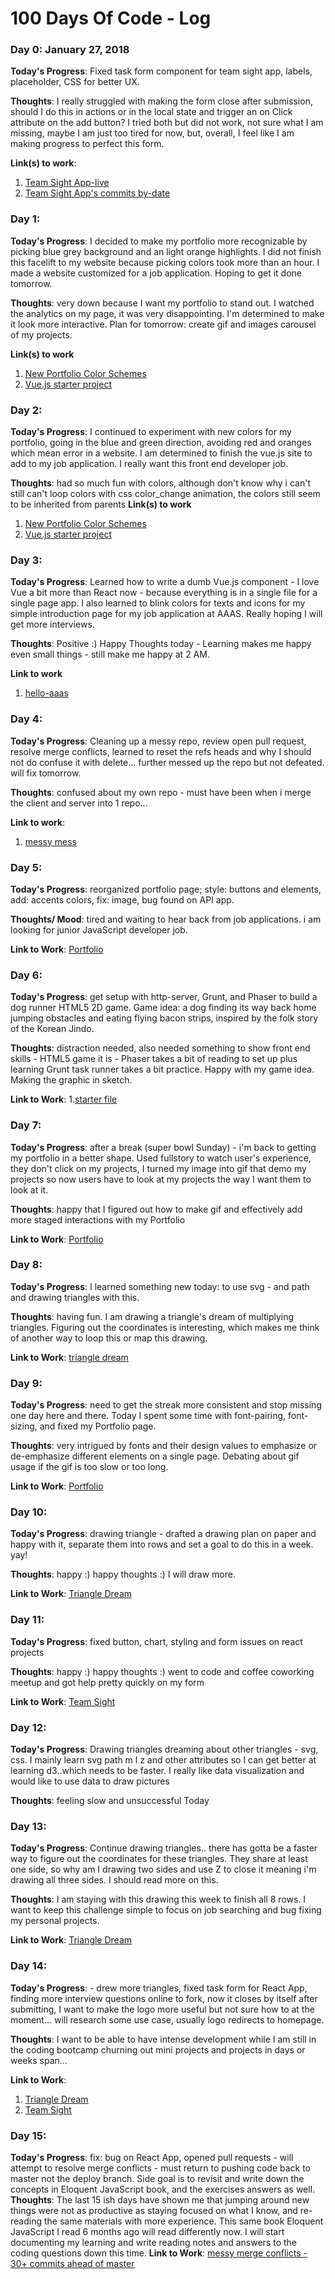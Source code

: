 # 100 Days Of Code - Log

### Day 0: January 27, 2018

**Today's Progress**: Fixed task form component for team sight app, labels, placeholder, CSS for better UX.

**Thoughts**: I really struggled with making the form close after submission, should I do this in actions or in the local state and trigger an on Click attribute on the add button? I tried both but did not work, not sure what I am missing, maybe I am just too tired for now, but, overall, I feel like I am making progress to perfect this form.

**Link(s) to work**:
1. [Team Sight App-live](https://team-sight.herokuapp.com/)
2. [Team Sight App's commits by-date](https://github.com/nnh242/Team-Sight-App-with-API/commits/deploy-branch)

### Day 1:
**Today's Progress**: I decided to make my portfolio more recognizable by picking blue grey background and an light orange highlights. I did not finish this facelift to my website because picking colors took more than an hour. I made a website customized for a job application. Hoping to get it done tomorrow.

**Thoughts**: very down because I want my portfolio to stand out. I watched the analytics on my page, it was very disappointing. I'm determined to make it look more interactive. Plan for tomorrow: create gif and images carousel of my projects.

**Link(s) to work**
1. [New Portfolio Color Schemes](https://github.com/nnh242/tina.n.hoang/tree/new-portfolio)
2. [Vue.js starter project](https://github.com/nnh242/hello-AAAS-i-am-tina)

### Day 2:
**Today's Progress**: I continued to experiment with new colors for my portfolio, going in the blue and green direction, avoiding red and oranges which mean error in a website. I am determined to finish the vue.js site to add to my job application. I really want this front end developer job.

**Thoughts**: had so much fun with colors, although don't know why i can't still can't loop colors with css color_change animation, the colors still seem to be inherited from parents
**Link(s) to work**
1. [New Portfolio Color Schemes](https://github.com/nnh242/tina.n.hoang)
2. [Vue.js starter project](https://github.com/nnh242/hello-AAAS-i-am-tina)

### Day 3:
**Today's Progress**: Learned how to write a dumb Vue.js component - I love Vue a bit more than React now - because everything is in a single file for a single page app. I also learned to blink colors for texts and icons for my simple introduction page for my job application at AAAS. Really hoping I will get more interviews.

**Thoughts**: Positive :) Happy Thoughts today - Learning makes me happy even small things - still make me happy at 2 AM.

**Link to work**
1. [hello-aaas](https://hello-aaas-i-am-tina.herokuapp.com/)

### Day 4:
**Today's Progress**: Cleaning up a messy repo, review open pull request, resolve merge conflicts, learned to reset the refs heads and why I should not do confuse it with delete... further messed up the repo but not defeated. will fix tomorrow.

**Thoughts**: confused about my own repo - must have been when i merge the client and server into 1 repo...

**Link to work**:
1. [messy mess](https://github.com/nnh242/Team-Sight-App-with-API)

### Day 5:
**Today's Progress**: reorganized portfolio page; style: buttons and elements, add: accents colors, fix: image, bug found on API app.

**Thoughts/ Mood**: tired and waiting to hear back from job applications. i am looking for junior JavaScript developer job.

**Link to Work**: [Portfolio](https://nnh242.github.io/tina.n.hoang/)

### Day 6:
**Today's Progress**: get setup with http-server, Grunt, and Phaser to build a dog runner HTML5 2D game. Game idea: a dog finding its way back home jumping obstacles and eating flying bacon strips, inspired by the folk story of the Korean Jindo.

**Thoughts**: distraction needed, also needed something to show front end skills - HTML5 game it is - Phaser takes a bit of reading to set up plus learning Grunt task runner takes a bit practice. Happy with my game idea. Making the graphic in sketch.

**Link to Work**:
1.[starter file](https://github.com/nnh242/fluffy-cocopuffy)

### Day 7:
**Today's Progress**: after a break (super bowl Sunday) - i'm back to getting my portfolio in a better shape. Used fullstory to watch user's experience, they don't click on my projects, I turned my image into gif that demo my projects so now users have to look at my projects the way I want them to look at it.

**Thoughts**: happy that I figured out how to make gif and effectively add more staged interactions with my Portfolio

**Link to Work**: [Portfolio](https://nnh242.github.io/tina.n.hoang/)

### Day 8:
**Today's Progress**: I learned something new today: to use svg - and path and drawing triangles with this.

**Thoughts**: having fun. I am drawing a triangle's dream of multiplying triangles. Figuring out the coordinates is interesting, which makes me think of another way to loop this or map this drawing.

**Link to Work**: [triangle dream](https://codepen.io/nhoang/pen/yvaQwV)

### Day 9:
**Today's Progress**: need to get the streak more consistent and stop missing one day here and there. Today I spent some time with font-pairing, font-sizing, and fixed my Portfolio page.

**Thoughts**: very intrigued by fonts and their design values to emphasize or de-emphasize different elements on a single page. Debating about gif usage if the gif is too slow or too long.

**Link to Work**: [Portfolio](https://nnh242.github.io/tina.n.hoang/)

### Day 10:
**Today's Progress**: drawing triangle - drafted a drawing plan on paper and happy with it, separate them into rows and set a goal to do this in a week. yay!

**Thoughts**: happy :) happy thoughts :) I will draw more.

**Link to Work**: [Triangle Dream](https://nnh242.github.io/a-triangle-dream/)

### Day 11:
**Today's Progress**: fixed button, chart, styling and form issues on react projects

**Thoughts**: happy :) happy thoughts :) went to code and coffee coworking meetup and got help pretty quickly on my form

**Link to Work**: [Team Sight](https://team-sight.herokuapp.com)

### Day 12:

**Today's Progress**: Drawing triangles dreaming about other triangles - svg, css. I mainly learn svg path m l z and other attributes so I can get better at learning d3..which needs to be faster. I really like data visualization and would like to use data to draw pictures

**Thoughts**: feeling slow and unsuccessful Today

### Day 13:

**Today's Progress**: Continue drawing triangles.. there has gotta be a faster way to figure out the coordinates for these triangles. They share at least one side, so why am I drawing two sides and use Z to close it meaning i'm drawing all three sides. I should read more on this.

**Thoughts**: I am staying with this drawing this week to finish all 8 rows. I want to keep this challenge simple to focus on job searching and bug fixing my personal projects.

**Link to Work**: [Triangle Dream](https://nnh242.github.io/a-triangle-dream/)

### Day 14:

**Today's Progress**: - drew more triangles, fixed task form for React App, finding more interview questions online to fork, now it closes by itself after submitting, I want to make the logo more useful but not sure how to at the moment... will research some use case, usually logo redirects to homepage.

**Thoughts**: I want to be able to have intense development while I am still in the coding bootcamp churning out mini projects and projects in days or weeks span...

**Link to Work**:
1. [Triangle Dream](https://nnh242.github.io/a-triangle-dream/)
2. [Team Sight](https://team-sight.herokuapp.com)

### Day 15:

**Today's Progress**: fix: bug on React App, opened pull requests - will attempt to resolve merge conflicts - must return to pushing code back to master not the deploy branch. Side goal is to revisit and write down the concepts in Eloquent JavaScript book, and the exercises answers as well.
**Thoughts**: The last 15 ish days have shown me that jumping around new things were not as productive as staying focused on what I know, and re-reading the same materials with more experience. This same book Eloquent JavaScript I read 6 months ago will read differently now. I will start documenting my learning and write reading notes and answers to the coding questions down this time.
**Link to Work**: [messy merge conflicts - 30+ commits ahead of master](https://github.com/nnh242/Team-Sight-App-with-API/pulls)
